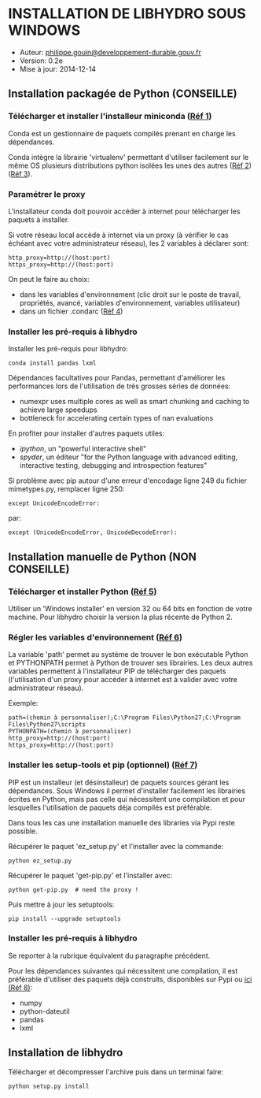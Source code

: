 INSTALLATION DE LIBHYDRO SOUS WINDOWS
===============================================================================

* Auteur: philippe.gouin@developpement-durable.gouv.fr
* Version: 0.2e
* Mise à jour: 2014-12-14

Installation packagée de Python (CONSEILLE)
-------------------------------------------------------------------------------
### Télécharger et installer l'installeur miniconda ([Réf 1][1]) ###

Conda est un gestionnaire de paquets compilés prenant en charge les dépendances.

Conda intègre la librairie 'virtualenv' permettant d'utiliser facilement
sur le même OS plusieurs distributions python isolées les unes des autres
([Réf 2][2]) ([Réf 3][3]).

### Paramétrer le proxy ####
L'installateur conda doit pouvoir accéder à internet pour télécharger les
paquets à installer.

Si votre réseau local accède à internet via un proxy (à vérifier le
cas échéant avec votre administrateur réseau), les 2 variables à déclarer sont:

    http_proxy=http://(host:port)
    https_proxy=http://(host:port)

On peut le faire au choix:

  * dans les variables d'environnement (clic droit sur le poste de travail,
    propriétés, avancé, variables d'environnement, variables utilisateur)
  * dans un fichier .condarc ([Réf 4][4])

### Installer les pré-requis à libhydro ###
Installer les pré-requis pour libhydro:

    conda install pandas lxml

Dépendances facultatives pour Pandas, permettant d'améliorer les performances
lors de l'utilisation de très grosses séries de données:

  * numexpr uses multiple cores as well as smart chunking and caching to
    achieve large speedups
  * bottleneck for accelerating certain types of nan evaluations

En profiter pour installer d'autres paquets utiles:

  * _ipython_, un "powerful interactive shell"
  * _spyder_, un éditeur "for the Python language with advanced editing,
    interactive testing, debugging and introspection features"

Si problème avec pip autour d'une erreur d'encodage ligne 249 du fichier
mimetypes.py, remplacer ligne 250:

    except UnicodeEncodeError:

par:

    except (UnicodeEncodeError, UnicodeDecodeError):

Installation manuelle de Python (NON CONSEILLE)
-------------------------------------------------------------------------------
### Télécharger et installer Python ([Réf 5][5]) ###

Utiliser un 'Windows installer' en version 32 ou 64 bits en fonction de votre
machine. Pour libhydro choisir la version la plus récente de Python 2.

### Régler les variables d'environnement ([Réf 6][6]) ###

La variable 'path' permet au système de trouver le bon exécutable Python et
PYTHONPATH permet à Python de trouver ses librairies.
Les deux autres variables permettent à l'installateur PIP de télécharger des
paquets (l'utilisation d'un proxy pour accéder à internet est à valider
avec votre administrateur réseau).

Exemple:

    path=(chemin à personnaliser);C:\Program Files\Python27;C:\Program Files\Python27\scripts
    PYTHONPATH=(chemin à personnaliser)
    http_proxy=http://(host:port)
    https_proxy=http://(host:port)

### Installer les setup-tools et pip (optionnel) ([Réf 7][7]) ###

PIP est un installeur (et désinstalleur) de paquets sources gérant les
dépendances. Sous Windows il permet d'installer facilement les librairies
écrites en Python, mais pas celle qui nécessitent une compilation et pour
lesquelles l'utilisation de paquets déja compilés est préférable.

Dans tous les cas une installation manuelle des libraries via Pypi reste
possible.

Récupérer le paquet 'ez_setup.py' et l'installer avec la commande:

    python ez_setup.py

Récupérer le paquet 'get-pip.py' et l'installer avec:

    python get-pip.py  # need the proxy !

Puis mettre à jour les setuptools:

    pip install --upgrade setuptools

### Installer les pré-requis à libhydro ###
Se reporter à la rubrique équivalent du paragraphe précédent.

Pour les dépendances suivantes qui nécessitent une compilation, il est
préférable d'utiliser des paquets déjà construits, disponibles sur Pypi ou
[ici (Réf 8)][8]:

  * numpy
  * python-dateutil
  * pandas
  * lxml

Installation de libhydro
-------------------------------------------------------------------------------
Télécharger et décompresser l'archive puis dans un terminal faire:

    python setup.py install

[1]: http://conda.pydata.org/miniconda.html "Miniconda"
[2]: http://sametmax.com/les-environnement-virtuels-python-virtualenv-et-virtualenvwrapper/ "Virtualenv"
[3]: http://conda.pydata.org/docs/commands/create.html "Conda create"
[4]: http://conda.pydata.org/docs/config.html "Conda config"
[5]: https://www.python.org/download "Python download"
[6]: http://docs.python.org/2/using/windows.html "Python config windows"
[7]: http://www.pip-installer.org/en/latest/installing.html "Pip installer"
[8]: http://www.lfd.uci.edu/~gohlke/pythonlibs/ "Paquets python compilés pour Windows"
